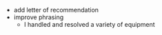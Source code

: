 - add letter of recommendation
- improve phrasing
  - I handled and resolved a variety of equipment
